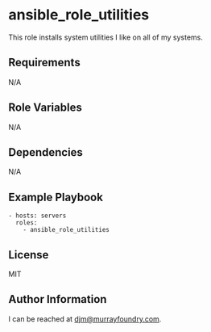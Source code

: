ansible_role_utilities
======================

This role installs system utilities I like on all of my systems.

Requirements
------------

N/A

Role Variables
--------------

N/A

Dependencies
------------

N/A

Example Playbook
----------------

```
- hosts: servers
  roles:
    - ansible_role_utilities
```

License
-------

MIT

Author Information
------------------

I can be reached at [djm@murrayfoundry.com](mailto:djm@murrayfoundry.com).
